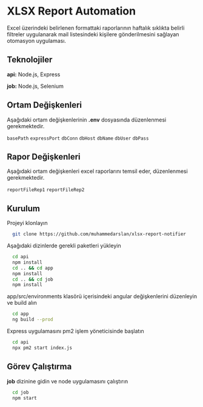 # XLSX Report Automation

Excel üzerindeki belirlenen formattaki raporlarının haftalık sıklıkta belirli filtreler uygulanarak mail listesindeki kişilere gönderilmesini sağlayan otomasyon uygulaması.

## Teknolojiler

**api:** Node.js, Express

**job:** Node.js, Selenium

## Ortam Değişkenleri

Aşağıdaki ortam değişkenlerinin **.env** dosyasında düzenlenmesi gerekmektedir.

`basePath`
`expressPort`
`dbConn`
`dbHost`
`dbName`
`dbUser`
`dbPass`

## Rapor Değişkenleri

Aşağıdaki ortam değişkenleri excel raporlarını temsil eder, düzenlenmesi gerekmektedir.

`reportFileRep1`
`reportFileRep2`

## Kurulum

Projeyi klonlayın

```bash
  git clone https://github.com/muhammedarslan/xlsx-report-notifier
```

Aşağıdaki dizinlerde gerekli paketleri yükleyin

```bash
  cd api
  npm install
  cd .. && cd app
  npm install
  cd .. && cd job
  npm install
```

app/src/environments klasörü içerisindeki angular değişkenlerini düzenleyin ve build alın

```bash
  cd app
  ng build --prod
```

Express uygulamasını pm2 işlem yöneticisinde başlatın

```bash
  cd api
  npx pm2 start index.js
```

## Görev Çalıştırma

**job** dizinine gidin ve node uygulamasını çalıştırın

```bash
  cd job
  npm start
```
